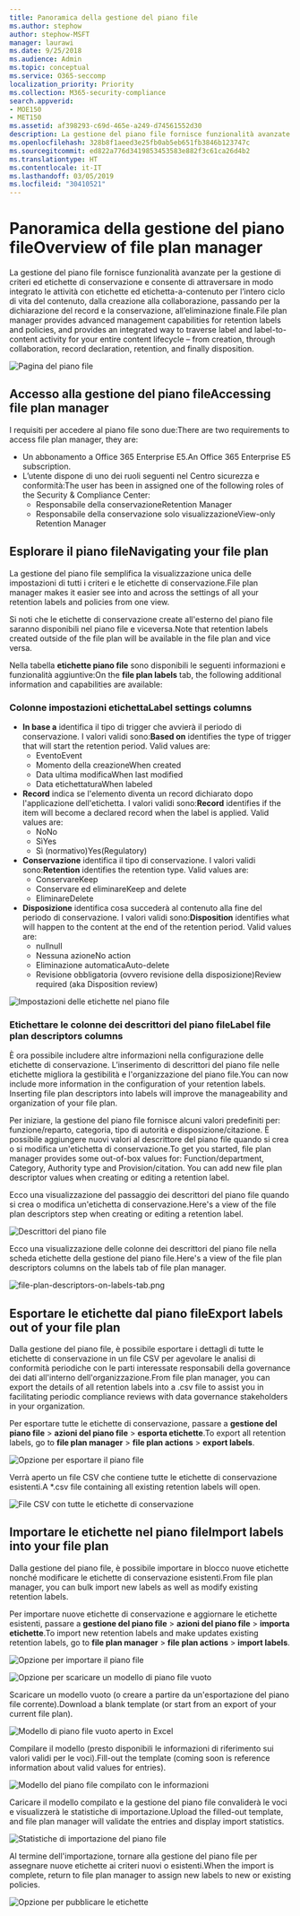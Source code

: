 ```yaml
---
title: Panoramica della gestione del piano file
ms.author: stephow
author: stephow-MSFT
manager: laurawi
ms.date: 9/25/2018
ms.audience: Admin
ms.topic: conceptual
ms.service: O365-seccomp
localization_priority: Priority
ms.collection: M365-security-compliance
search.appverid:
- MOE150
- MET150
ms.assetid: af398293-c69d-465e-a249-d74561552d30
description: La gestione del piano file fornisce funzionalità avanzate per la gestione di criteri ed etichette di conservazione e consente di attraversare in modo integrato le attività con etichette ed etichetta-a-contenuto per l’intero ciclo di vita del contenuto, dalla creazione alla collaborazione, passando per la dichiarazione del record e la conservazione, all’eliminazione finale.
ms.openlocfilehash: 328b8f1aeed3e25fb0ab5eb651fb3846b123747c
ms.sourcegitcommit: ed822a776d3419853453583e882f3c61ca26d4b2
ms.translationtype: HT
ms.contentlocale: it-IT
ms.lasthandoff: 03/05/2019
ms.locfileid: "30410521"
---
```

# <a name="overview-of-file-plan-manager"></a><span data-ttu-id="9edad-103">Panoramica della gestione del piano file</span><span class="sxs-lookup"><span data-stu-id="9edad-103">Overview of file plan manager</span></span>

<span data-ttu-id="9edad-104">La gestione del piano file fornisce funzionalità avanzate per la gestione di criteri ed etichette di conservazione e consente di attraversare in modo integrato le attività con etichette ed etichetta-a-contenuto per l’intero ciclo di vita del contenuto, dalla creazione alla collaborazione, passando per la dichiarazione del record e la conservazione, all’eliminazione finale.</span><span class="sxs-lookup"><span data-stu-id="9edad-104">File plan manager provides advanced management capabilities for retention labels and policies, and provides an integrated way to traverse label and label-to-content activity for your entire content lifecycle – from creation, through collaboration, record declaration, retention, and finally disposition.</span></span>

![Pagina del piano file](media/file-plan-page.png)

## <a name="accessing-file-plan-manager"></a><span data-ttu-id="9edad-106">Accesso alla gestione del piano file</span><span class="sxs-lookup"><span data-stu-id="9edad-106">Accessing file plan manager</span></span>

<span data-ttu-id="9edad-107">I requisiti per accedere al piano file sono due:</span><span class="sxs-lookup"><span data-stu-id="9edad-107">There are two requirements to access file plan manager, they are:</span></span>
- <span data-ttu-id="9edad-108">Un abbonamento a Office 365 Enterprise E5.</span><span class="sxs-lookup"><span data-stu-id="9edad-108">An Office 365 Enterprise E5 subscription.</span></span>
- <span data-ttu-id="9edad-109">L’utente dispone di uno dei ruoli seguenti nel Centro sicurezza e conformità:</span><span class="sxs-lookup"><span data-stu-id="9edad-109">The user has been in assigned one of the following roles of the Security &amp; Compliance Center:</span></span> 
    - <span data-ttu-id="9edad-110">Responsabile della conservazione</span><span class="sxs-lookup"><span data-stu-id="9edad-110">Retention Manager</span></span>
    - <span data-ttu-id="9edad-111">Responsabile della conservazione solo visualizzazione</span><span class="sxs-lookup"><span data-stu-id="9edad-111">View-only Retention Manager</span></span>

## <a name="navigating-your-file-plan"></a><span data-ttu-id="9edad-112">Esplorare il piano file</span><span class="sxs-lookup"><span data-stu-id="9edad-112">Navigating your file plan</span></span>

<span data-ttu-id="9edad-113">La gestione del piano file semplifica la visualizzazione unica delle impostazioni di tutti i criteri e le etichette di conservazione.</span><span class="sxs-lookup"><span data-stu-id="9edad-113">File plan manager makes it easier see into and across the settings of all your retention labels and policies from one view.</span></span>

<span data-ttu-id="9edad-114">Si noti che le etichette di conservazione create all'esterno del piano file saranno disponibili nel piano file e viceversa.</span><span class="sxs-lookup"><span data-stu-id="9edad-114">Note that retention labels created outside of the file plan will be available in the file plan and vice versa.</span></span>

<span data-ttu-id="9edad-115">Nella tabella **etichette piano file** sono disponibili le seguenti informazioni e funzionalità aggiuntive:</span><span class="sxs-lookup"><span data-stu-id="9edad-115">On the **file plan labels** tab, the following additional information and capabilities are available:</span></span>

### <a name="label-settings-columns"></a><span data-ttu-id="9edad-116">Colonne impostazioni etichetta</span><span class="sxs-lookup"><span data-stu-id="9edad-116">Label settings columns</span></span>
 
- <span data-ttu-id="9edad-p101">**In base a** identifica il tipo di trigger che avvierà il periodo di conservazione. I valori validi sono:</span><span class="sxs-lookup"><span data-stu-id="9edad-p101">**Based on** identifies the type of trigger that will start the retention period. Valid values are:</span></span> 
    - <span data-ttu-id="9edad-119">Evento</span><span class="sxs-lookup"><span data-stu-id="9edad-119">Event</span></span>
    - <span data-ttu-id="9edad-120">Momento della creazione</span><span class="sxs-lookup"><span data-stu-id="9edad-120">When created</span></span>
    - <span data-ttu-id="9edad-121">Data ultima modifica</span><span class="sxs-lookup"><span data-stu-id="9edad-121">When last modified</span></span>
    - <span data-ttu-id="9edad-122">Data etichettatura</span><span class="sxs-lookup"><span data-stu-id="9edad-122">When labeled</span></span>
- <span data-ttu-id="9edad-p102">**Record** indica se l'elemento diventa un record dichiarato dopo l'applicazione dell'etichetta. I valori validi sono:</span><span class="sxs-lookup"><span data-stu-id="9edad-p102">**Record** identifies if the item will become a declared record when the label is applied. Valid values are:</span></span>
    - <span data-ttu-id="9edad-125">No</span><span class="sxs-lookup"><span data-stu-id="9edad-125">No</span></span>
    - <span data-ttu-id="9edad-126">Sì</span><span class="sxs-lookup"><span data-stu-id="9edad-126">Yes</span></span>
    - <span data-ttu-id="9edad-127">Sì (normativo)</span><span class="sxs-lookup"><span data-stu-id="9edad-127">Yes(Regulatory)</span></span>
- <span data-ttu-id="9edad-p103">**Conservazione** identifica il tipo di conservazione. I valori validi sono:</span><span class="sxs-lookup"><span data-stu-id="9edad-p103">**Retention** identifies the retention type. Valid values are:</span></span>
    - <span data-ttu-id="9edad-130">Conservare</span><span class="sxs-lookup"><span data-stu-id="9edad-130">Keep</span></span>
    - <span data-ttu-id="9edad-131">Conservare ed eliminare</span><span class="sxs-lookup"><span data-stu-id="9edad-131">Keep and delete</span></span>
    - <span data-ttu-id="9edad-132">Eliminare</span><span class="sxs-lookup"><span data-stu-id="9edad-132">Delete</span></span>
- <span data-ttu-id="9edad-p104">**Disposizione** identifica cosa succederà al contenuto alla fine del periodo di conservazione. I valori validi sono:</span><span class="sxs-lookup"><span data-stu-id="9edad-p104">**Disposition** identifies what will happen to the content at the end of the retention period. Valid values are:</span></span> 
    - <span data-ttu-id="9edad-135">null</span><span class="sxs-lookup"><span data-stu-id="9edad-135">null</span></span>
    - <span data-ttu-id="9edad-136">Nessuna azione</span><span class="sxs-lookup"><span data-stu-id="9edad-136">No action</span></span>
    - <span data-ttu-id="9edad-137">Eliminazione automatica</span><span class="sxs-lookup"><span data-stu-id="9edad-137">Auto-delete</span></span>
    - <span data-ttu-id="9edad-138">Revisione obbligatoria (ovvero revisione della disposizione)</span><span class="sxs-lookup"><span data-stu-id="9edad-138">Review required (aka Disposition review)</span></span>

![Impostazioni delle etichette nel piano file](media/file-plan-label-columns.png)

### <a name="label-file-plan-descriptors-columns"></a><span data-ttu-id="9edad-140">Etichettare le colonne dei descrittori del piano file</span><span class="sxs-lookup"><span data-stu-id="9edad-140">Label file plan descriptors columns</span></span>

<span data-ttu-id="9edad-p105">È ora possibile includere altre informazioni nella configurazione delle etichette di conservazione. L’inserimento di descrittori del piano file nelle etichette migliora la gestibilità e l'organizzazione del piano file.</span><span class="sxs-lookup"><span data-stu-id="9edad-p105">You can now include more information in the configuration of your retention labels. Inserting file plan descriptors into labels will improve the manageability and organization of your file plan.</span></span>

<span data-ttu-id="9edad-p106">Per iniziare, la gestione del piano file fornisce alcuni valori predefiniti per: funzione/reparto, categoria, tipo di autorità e disposizione/citazione. È possibile aggiungere nuovi valori al descrittore del piano file quando si crea o si modifica un'etichetta di conservazione.</span><span class="sxs-lookup"><span data-stu-id="9edad-p106">To get you started, file plan manager provides some out-of-box values for: Function/department, Category, Authority type and Provision/citation. You can add new file plan descriptor values when creating or editing a retention label.</span></span>

<span data-ttu-id="9edad-145">Ecco una visualizzazione del passaggio dei descrittori del piano file quando si crea o modifica un'etichetta di conservazione.</span><span class="sxs-lookup"><span data-stu-id="9edad-145">Here's a view of the file plan descriptors step when creating or editing a retention label.</span></span>

![Descrittori del piano file](media/file-plan-descriptors.png)

<span data-ttu-id="9edad-147">Ecco una visualizzazione delle colonne dei descrittori del piano file nella scheda etichette della gestione del piano file.</span><span class="sxs-lookup"><span data-stu-id="9edad-147">Here's a view of the file plan descriptors columns on the labels tab of file plan manager.</span></span>

![file-plan-descriptors-on-labels-tab.png](media/file-plan-descriptors-on-labels-tab.png)

## <a name="export-labels-out-of-your-file-plan"></a><span data-ttu-id="9edad-149">Esportare le etichette dal piano file</span><span class="sxs-lookup"><span data-stu-id="9edad-149">Export labels out of your file plan</span></span>

<span data-ttu-id="9edad-150">Dalla gestione del piano file, è possibile esportare i dettagli di tutte le etichette di conservazione in un file CSV per agevolare le analisi di conformità periodiche con le parti interessate responsabili della governance dei dati all'interno dell'organizzazione.</span><span class="sxs-lookup"><span data-stu-id="9edad-150">From file plan manager, you can export the details of all retention labels into a .csv file to assist you in facilitating periodic compliance reviews with data governance stakeholders in your organization.</span></span>

<span data-ttu-id="9edad-151">Per esportare tutte le etichette di conservazione, passare a **gestione del piano file** \> **azioni del piano file** \> **esporta etichette**.</span><span class="sxs-lookup"><span data-stu-id="9edad-151">To export all retention labels, go to **file plan manager** \> **file plan actions** \> **export labels**.</span></span>

![Opzione per esportare il piano file](media/file-plan-export-labels-option.png)

<span data-ttu-id="9edad-153">Verrà aperto un file CSV che contiene tutte le etichette di conservazione esistenti.</span><span class="sxs-lookup"><span data-stu-id="9edad-153">A \*.csv file containing all existing retention labels will open.</span></span>

![File CSV con tutte le etichette di conservazione](media/file-plan-csv-file.png)

## <a name="import-labels-into-your-file-plan"></a><span data-ttu-id="9edad-155">Importare le etichette nel piano file</span><span class="sxs-lookup"><span data-stu-id="9edad-155">Import labels into your file plan</span></span>

<span data-ttu-id="9edad-156">Dalla gestione del piano file, è possibile importare in blocco nuove etichette nonché modificare le etichette di conservazione esistenti.</span><span class="sxs-lookup"><span data-stu-id="9edad-156">From file plan manager, you can bulk import new labels as well as modify existing retention labels.</span></span>

<span data-ttu-id="9edad-157">Per importare nuove etichette di conservazione e aggiornare le etichette esistenti, passare a **gestione del piano file** \> **azioni del piano file** \> **importa etichette**.</span><span class="sxs-lookup"><span data-stu-id="9edad-157">To import new retention labels and make updates existing retention labels, go to **file plan manager** \> **file plan actions** \> **import labels**.</span></span>

![Opzione per importare il piano file](media/file-plan-import-labels-option.png)

![Opzione per scaricare un modello di piano file vuoto](media/file-plan-blank-template-option.png)

<span data-ttu-id="9edad-160">Scaricare un modello vuoto (o creare a partire da un'esportazione del piano file corrente).</span><span class="sxs-lookup"><span data-stu-id="9edad-160">Download a blank template (or start from an export of your current file plan).</span></span>

![Modello di piano file vuoto aperto in Excel](media/file-plan-blank-template.png)

<span data-ttu-id="9edad-162">Compilare il modello (presto disponibili le informazioni di riferimento sui valori validi per le voci).</span><span class="sxs-lookup"><span data-stu-id="9edad-162">Fill-out the template (coming soon is reference information about valid values for entries).</span></span>

![Modello del piano file compilato con le informazioni](media/file-plan-filled-out-template.png)

<span data-ttu-id="9edad-164">Caricare il modello compilato e la gestione del piano file convaliderà le voci e visualizzerà le statistiche di importazione.</span><span class="sxs-lookup"><span data-stu-id="9edad-164">Upload the filled-out template, and file plan manager will validate the entries and display import statistics.</span></span>

![Statistiche di importazione del piano file](media/file-plan-import-statistics.png)

<span data-ttu-id="9edad-166">Al termine dell'importazione, tornare alla gestione del piano file per assegnare nuove etichette ai criteri nuovi o esistenti.</span><span class="sxs-lookup"><span data-stu-id="9edad-166">When the import is complete, return to file plan manager to assign new labels to new or existing policies.</span></span>

![Opzione per pubblicare le etichette](media/file-plan-publish-labels-option.png)

